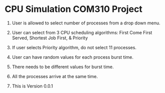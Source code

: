 # CPU Simulation COM310 Project
1. User is allowed to select number of processes from a drop down menu.

2. User can select from 3 CPU scheduling algorithms: First Come First Served, Shortest Job First, & Priority

3. If user selects Priority algorithm, do not select 11 processes.

4. User can have random values for each process burst time.

5. There needs to be different values for burst time.

6. All the processes arrive at the same time.

7. This is Version 0.0.1
